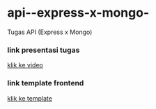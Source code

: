# api--express-x-mongo-
Tugas API (Express x Mongo)

### link presentasi tugas
<a href="https://drive.google.com/file/d/1aQnIFyaCd-QPCHD5BzL2CR9BTF97Vgr3/view?usp=share_link">klik ke video</a>

### link template frontend
<a href="https://github.com/anwar456/template">klik ke template</a>
